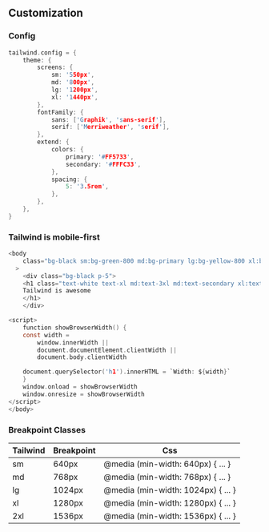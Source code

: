 ## Customization

### Config

```c
tailwind.config = {
    theme: {
        screens: {
            sm: '550px',
            md: '800px',
            lg: '1200px',
            xl: '1440px',
        },
        fontFamily: {
            sans: ['Graphik', 'sans-serif'],
            serif: ['Merriweather', 'serif'],
        },
        extend: {
            colors: {
                primary: '#FF5733',
                secondary: '#FFFC33',
            },
            spacing: {
                5: '3.5rem',
            },
        },
    },
}
```

### Tailwind is mobile-first

```c
<body
    class="bg-black sm:bg-green-800 md:bg-primary lg:bg-yellow-800 xl:bg-purple-800 2xl:bg-orange-800"
  >
    <div class="bg-black p-5">
    <h1 class="text-white text-xl md:text-3xl md:text-secondary xl:text-5xl">
    Tailwind is awesome
    </h1>
    </div>

<script>
    function showBrowserWidth() {
    const width =
        window.innerWidth ||
        document.documentElement.clientWidth ||
        document.body.clientWidth

    document.querySelector('h1').innerHTML = `Width: ${width}`
    }
    window.onload = showBrowserWidth
    window.onresize = showBrowserWidth
</script>
</body>
```

### Breakpoint Classes

| Tailwind | Breakpoint | Css                                |
| -------- | ---------- | ---------------------------------- |
| sm       | 640px      | @media (min-width: 640px) { ... }  |
| md       | 768px      | @media (min-width: 768px) { ... }  |
| lg       | 1024px     | @media (min-width: 1024px) { ... } |
| xl       | 1280px     | @media (min-width: 1280px) { ... } |
| 2xl      | 1536px     | @media (min-width: 1536px) { ... } |
